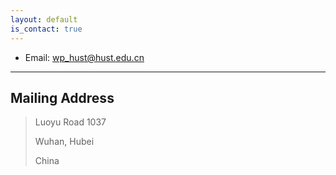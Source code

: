 ```yaml
---
layout: default
is_contact: true
---
```


* Email: [wp_hust@hust.edu.cn](mailto:wp_hust@hust.edu.cn)

---

## Mailing Address

> Luoyu Road 1037
>
> Wuhan, Hubei
>
> China
